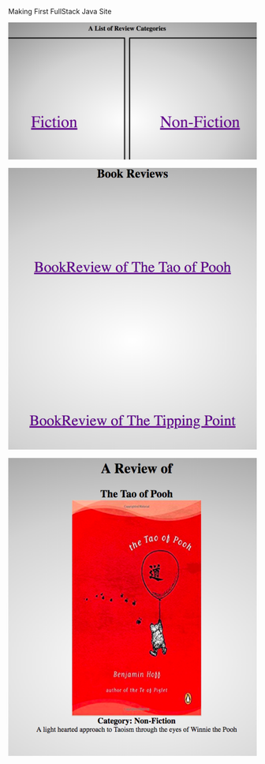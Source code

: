 Making First FullStack Java Site

![Site](/images/bookReviewpg1.png)

![Site](/images/bookReviewpg2.png)

![Site](/images/bookReviewpg3.png)
